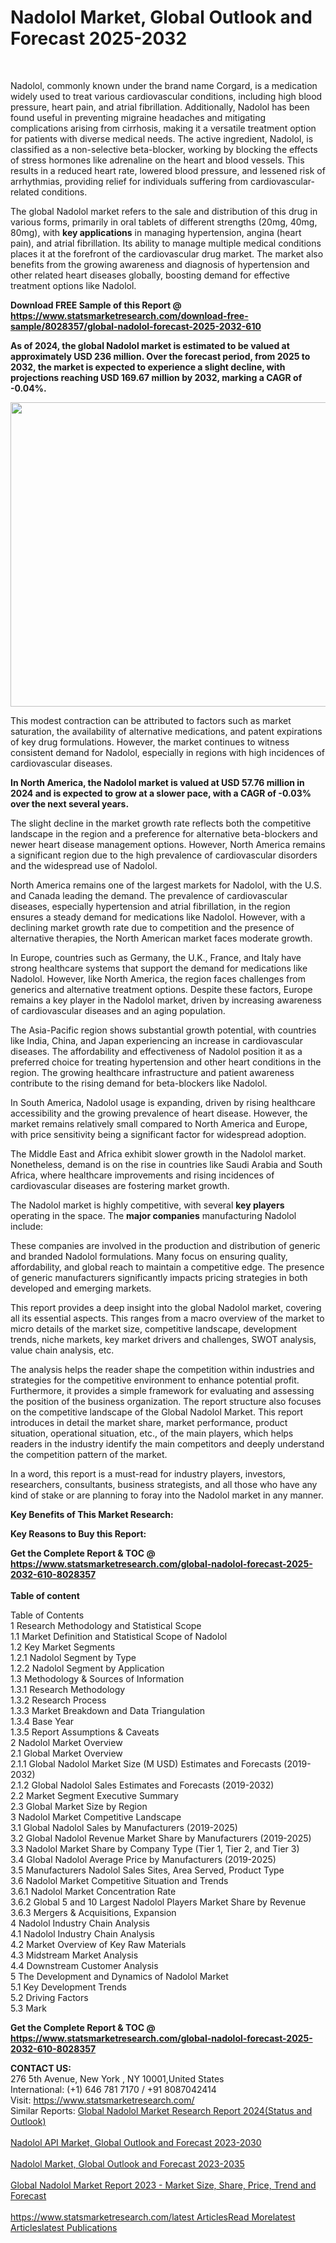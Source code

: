 <h1>Nadolol Market, Global Outlook and Forecast 2025-2032</h1><br/><p><article data-scroll-anchor="true" data-testid="conversation-turn-3" dir="auto"></article></p><p>Nadolol, commonly known under the brand name Corgard, is a medication widely used to treat various cardiovascular conditions, including high blood pressure, heart pain, and atrial fibrillation. Additionally, Nadolol has been found useful in preventing migraine headaches and mitigating complications arising from cirrhosis, making it a versatile treatment option for patients with diverse medical needs. The active ingredient, Nadolol, is classified as a non-selective beta-blocker, working by blocking the effects of stress hormones like adrenaline on the heart and blood vessels. This results in a reduced heart rate, lowered blood pressure, and lessened risk of arrhythmias, providing relief for individuals suffering from cardiovascular-related conditions.</p><p>The global Nadolol market refers to the sale and distribution of this drug in various forms, primarily in oral tablets of different strengths (20mg, 40mg, 80mg), with <strong>key applications</strong> in managing hypertension, angina (heart pain), and atrial fibrillation. Its ability to manage multiple medical conditions places it at the forefront of the cardiovascular drug market. The market also benefits from the growing awareness and diagnosis of hypertension and other related heart diseases globally, boosting demand for effective treatment options like Nadolol.</p><p><strong>Download FREE Sample of this Report @ <a href="https://www.statsmarketresearch.com/download-free-sample/8028357/global-nadolol-forecast-2025-2032-610">https://www.statsmarketresearch.com/download-free-sample/8028357/global-nadolol-forecast-2025-2032-610</a></strong></p><p><strong>As of 2024, the global Nadolol market is estimated to be valued at approximately USD 236 million. Over the forecast period, from 2025 to 2032, the market is expected to experience a slight decline, with projections reaching USD 169.67 million by 2032, marking a <strong>CAGR</strong> of -0.04%.</strong></p><p><strong><img alt="" src="https://www.grandresearchstore.com/assets/report-images/NadololMarket.png" style="width: 731px; height: 487px;"></strong></p><p>This modest contraction can be attributed to factors such as market saturation, the availability of alternative medications, and patent expirations of key drug formulations. However, the market continues to witness consistent demand for Nadolol, especially in regions with high incidences of cardiovascular diseases.</p><p><strong>In North America, the Nadolol market is valued at USD 57.76 million in 2024 and is expected to grow at a slower pace, with a <strong>CAGR</strong> of -0.03% over the next several years. </strong></p><p>The slight decline in the market growth rate reflects both the competitive landscape in the region and a preference for alternative beta-blockers and newer heart disease management options. However, North America remains a significant region due to the high prevalence of cardiovascular disorders and the widespread use of Nadolol.</p><p>North America remains one of the largest markets for Nadolol, with the U.S. and Canada leading the demand. The prevalence of cardiovascular diseases, especially hypertension and atrial fibrillation, in the region ensures a steady demand for medications like Nadolol. However, with a declining market growth rate due to competition and the presence of alternative therapies, the North American market faces moderate growth.</p><p>In Europe, countries such as Germany, the U.K., France, and Italy have strong healthcare systems that support the demand for medications like Nadolol. However, like North America, the region faces challenges from generics and alternative treatment options. Despite these factors, Europe remains a key player in the Nadolol market, driven by increasing awareness of cardiovascular diseases and an aging population.</p><p>The Asia-Pacific region shows substantial growth potential, with countries like India, China, and Japan experiencing an increase in cardiovascular diseases. The affordability and effectiveness of Nadolol position it as a preferred choice for treating hypertension and other heart conditions in the region. The growing healthcare infrastructure and patient awareness contribute to the rising demand for beta-blockers like Nadolol.</p><p>In South America, Nadolol usage is expanding, driven by rising healthcare accessibility and the growing prevalence of heart disease. However, the market remains relatively small compared to North America and Europe, with price sensitivity being a significant factor for widespread adoption.</p><p>The Middle East and Africa exhibit slower growth in the Nadolol market. Nonetheless, demand is on the rise in countries like Saudi Arabia and South Africa, where healthcare improvements and rising incidences of cardiovascular diseases are fostering market growth.</p><p>The Nadolol market is highly competitive, with several <strong>key players</strong> operating in the space. The <strong>major companies</strong> manufacturing Nadolol include:</p><p>These companies are involved in the production and distribution of generic and branded Nadolol formulations. Many focus on ensuring quality, affordability, and global reach to maintain a competitive edge. The presence of generic manufacturers significantly impacts pricing strategies in both developed and emerging markets.</p><p>This report provides a deep insight into the global Nadolol market, covering all its essential aspects. This ranges from a macro overview of the market to micro details of the market size, competitive landscape, development trends, niche markets, key market drivers and challenges, SWOT analysis, value chain analysis, etc.</p><p>The analysis helps the reader shape the competition within industries and strategies for the competitive environment to enhance potential profit. Furthermore, it provides a simple framework for evaluating and assessing the position of the business organization. The report structure also focuses on the competitive landscape of the Global Nadolol Market. This report introduces in detail the market share, market performance, product situation, operational situation, etc., of the main players, which helps readers in the industry identify the main competitors and deeply understand the competition pattern of the market.</p><p>In a word, this report is a must-read for industry players, investors, researchers, consultants, business strategists, and all those who have any kind of stake or are planning to foray into the Nadolol market in any manner.</p><p><strong>Key Benefits of This Market Research:</strong></p><p><strong>Key <strong>Reasons to Buy</strong> this Report:</strong></p><div><b>Get the Complete Report & TOC @ <a href="https://www.statsmarketresearch.com/global-nadolol-forecast-2025-2032-610-8028357">https://www.statsmarketresearch.com/global-nadolol-forecast-2025-2032-610-8028357</a></b></div><br><b>Table of content</b><p>Table of Contents<br />1 Research Methodology and Statistical Scope<br />1.1 Market Definition and Statistical Scope of Nadolol<br />1.2 Key Market Segments<br />1.2.1 Nadolol Segment by Type<br />1.2.2 Nadolol Segment by Application<br />1.3 Methodology & Sources of Information<br />1.3.1 Research Methodology<br />1.3.2 Research Process<br />1.3.3 Market Breakdown and Data Triangulation<br />1.3.4 Base Year<br />1.3.5 Report Assumptions & Caveats<br />2 Nadolol Market Overview<br />2.1 Global Market Overview<br />2.1.1 Global Nadolol Market Size (M USD) Estimates and Forecasts (2019-2032)<br />2.1.2 Global Nadolol Sales Estimates and Forecasts (2019-2032)<br />2.2 Market Segment Executive Summary<br />2.3 Global Market Size by Region<br />3 Nadolol Market Competitive Landscape<br />3.1 Global Nadolol Sales by Manufacturers (2019-2025)<br />3.2 Global Nadolol Revenue Market Share by Manufacturers (2019-2025)<br />3.3 Nadolol Market Share by Company Type (Tier 1, Tier 2, and Tier 3)<br />3.4 Global Nadolol Average Price by Manufacturers (2019-2025)<br />3.5 Manufacturers Nadolol Sales Sites, Area Served, Product Type<br />3.6 Nadolol Market Competitive Situation and Trends<br />3.6.1 Nadolol Market Concentration Rate<br />3.6.2 Global 5 and 10 Largest Nadolol Players Market Share by Revenue<br />3.6.3 Mergers & Acquisitions, Expansion<br />4 Nadolol Industry Chain Analysis<br />4.1 Nadolol Industry Chain Analysis<br />4.2 Market Overview of Key Raw Materials<br />4.3 Midstream Market Analysis<br />4.4 Downstream Customer Analysis<br />5 The Development and Dynamics of Nadolol Market <br />5.1 Key Development Trends<br />5.2 Driving Factors<br />5.3 Mark<br><div><b>Get the Complete Report & TOC @ <a href="https://www.statsmarketresearch.com/global-nadolol-forecast-2025-2032-610-8028357">https://www.statsmarketresearch.com/global-nadolol-forecast-2025-2032-610-8028357</a></b></div></p> <b>CONTACT US:</b><br>276 5th Avenue, New York , NY 10001,United States<br>International: (+1) 646 781 7170 / +91 8087042414<br>Visit: <a href="https://www.statsmarketresearch.com/">https://www.statsmarketresearch.com/</a><br>Similar Reports: <a href="https://www.statsmarketresearch.com/global-nadolol-forecast-2025-2032-610-8028357">Global Nadolol Market Research Report 2024(Status and Outlook)</a><br/><br/><a href="https://www.statsmarketresearch.com/global-nadolol-forecast-2025-2032-610-8028357">Nadolol API Market, Global Outlook and Forecast 2023-2030</a><br/><br/><a href="https://www.statsmarketresearch.com/global-nadolol-forecast-2025-2032-610-8028357">Nadolol Market, Global Outlook and Forecast 2023-2035</a><br/><br/><a href="https://www.statsmarketresearch.com/global-nadolol-forecast-2025-2032-610-8028357">Global Nadolol Market Report 2023 - Market Size, Share, Price, Trend and Forecast</a><br/><br/><a href="https://gyeongbokgung.com">https://www.statsmarketresearch.com/</a><a href="https://hallyeomaritime.com">latest Articles</a><a href="https://jingwansa.com">Read More</a><a href=https://nguoiviet.jp/">latest Articles</a><a href="https://www.intelmarketresearch.com/">latest Publications</a>